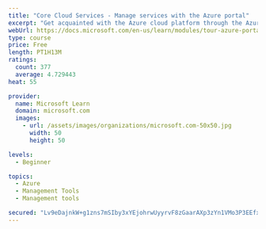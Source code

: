 ```yaml
---
title: "Core Cloud Services - Manage services with the Azure portal"
excerpt: "Get acquainted with the Azure cloud platform through the Azure portal, where you create and manage all of your Azure resources."
webUrl: https://docs.microsoft.com/en-us/learn/modules/tour-azure-portal/
type: course
price: Free
length: PT1H13M
ratings:
  count: 377
  average: 4.729443
heat: 55

provider:
  name: Microsoft Learn
  domain: microsoft.com
  images:
    - url: /assets/images/organizations/microsoft.com-50x50.jpg
      width: 50
      height: 50

levels:
  - Beginner

topics:
  - Azure
  - Management Tools
  - Management tools

secured: "Lv9eDajnkW+g1zns7mSIby3xYEjohrwUyyrvF8zGaarAXp3zYn1VMo3P3EEfxlUL6MJAqd0u5IcHSBcdnFOSsOKkfmZ3hEn5UkCQTByK/IWgcyqu44u0VNBPFrLMv0H5e9icLmRmHO2AdxTxyJmE+YA1wB5XzTc83hjp0yfVJVyxNp1/g3RxFGHcLLh4tR8MlqhXwjYDcPAcMbh5mbCDX1U+bAxVl7Lo5Ht2t3BvdFVvbHZUNiA2+nRELOsShaydNDwI8mlS6OnK9fx8epFOCEhCQjE4x/KMHgTyByvCpzaNZbLAu6DG/8Nxt9QzmI9rGtZwhDSMPJQvxVamBe+e8fZba7UVQY1KGAUkm4UANI/V72ksWm018mlsvzRcfqEXfZZNsI2DPWZVMYpNVD5sCJotywMpXNPZ0m1G+Xk2aCE=;zLb9NH4jM88HAmj2aXAwXg=="
---
```


